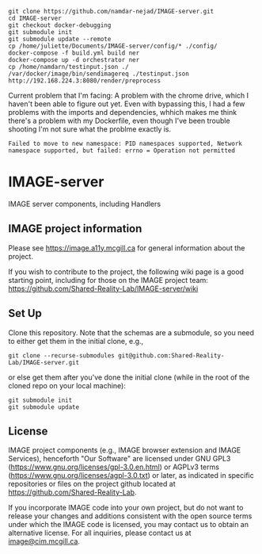 
```
git clone https://github.com/namdar-nejad/IMAGE-server.git
cd IMAGE-server
git checkout docker-debugging
git submodule init
git submodule update --remote
cp /home/juliette/Documents/IMAGE-server/config/* ./config/
docker-compose -f build.yml build ner 
docker-compose up -d orchestrator ner 
cp /home/namdarn/testinput.json ./
/var/docker/image/bin/sendimagereq ./testinput.json http://192.168.224.3:8080/render/preprocess
```

Current problem that I'm facing:
A problem with the chrome drive, which I haven't been able to figure out yet. Even with bypassing this, I had a few problems with the imports and dependencies, whhich makes me think there's a problem with my Dockerfile, even though I've been trouble shooting I'm not sure what the problme exactly is.
```
Failed to move to new namespace: PID namespaces supported, Network namespace supported, but failed: errno = Operation not permitted
```


# IMAGE-server
IMAGE server components, including Handlers

## IMAGE project information
Please see https://image.a11y.mcgill.ca for general information about the project.

If you wish to contribute to the project, the following wiki page is a good starting point, including for those on the IMAGE project team:
https://github.com/Shared-Reality-Lab/IMAGE-server/wiki

## Set Up

Clone this repository. Note that the schemas are a submodule, so you need to either get them in the initial clone, e.g.,
```
git clone --recurse-submodules git@github.com:Shared-Reality-Lab/IMAGE-server.git
```

or else get them after you've done the initial clone (while in the root of the cloned repo on your local machine):
```
git submodule init
git submodule update
```

## License

IMAGE project components (e.g., IMAGE browser extension and IMAGE Services), henceforth "Our Software" are licensed under GNU GPL3 (https://www.gnu.org/licenses/gpl-3.0.en.html) or AGPLv3 terms (https://www.gnu.org/licenses/agpl-3.0.txt) or later, as indicated in specific repositories or files on the project github located at https://github.com/Shared-Reality-Lab.

If you incorporate IMAGE code into your own project, but do not want to release your changes and additions consistent with the open source terms under which the IMAGE code is licensed, you may contact us to obtain an alternative license. For all inquiries, please contact us at image@cim.mcgill.ca.
